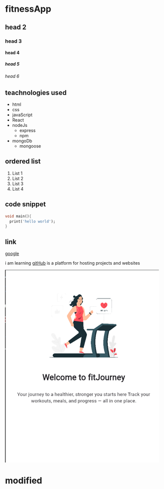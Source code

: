 # fitnessApp
## head 2
### head 3
#### head 4
##### head 5
###### head 6
## teachnologies used
- html
- css
- javaScript
- React
- nodeJs
    - express
    - npm
- mongoDb
    - mongoose


## ordered list
1. List 1
2. List 2
3. List 3
4. List 4

## code snippet
``` dart
void main(){
  print('hello world');
}
```

## link
[google](http://www.google.com)

i am learning [gitHub](https://github.com/dashboard) is a platform for hosting projects and websites

![ss1](./ss1.png)

# modified